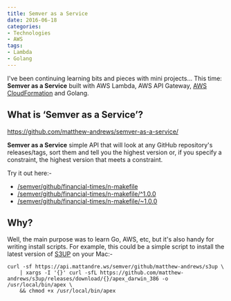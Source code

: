 ```yaml
---
title: Semver as a Service
date: 2016-06-18
categories:
- Technologies
- AWS
tags:
- Lambda
- Golang
---
```


I've been continuing learning bits and pieces with mini projects…  This time: **Semver as a Service** built with AWS Lambda, AWS API Gateway, [AWS CloudFormation](https://github.com/matthew-andrews/semver-as-a-service/blob/master/templates/stack.json) and Golang.

## What is ‘Semver as a Service’?

https://github.com/matthew-andrews/semver-as-a-service/

**Semver as a Service** simple API that will look at any GitHub repository's releases/tags, sort them and tell you the highest version or, if you specify a constraint, the highest version that meets a constraint.

Try it out here:-

- [/semver/github/financial-times/n-makefile](https://api.mattandre.ws/semver/github/financial-times/n-makefile)
- [/semver/github/financial-times/n-makefile/^1.0.0](https://api.mattandre.ws/semver/github/financial-times/n-makefile/%5E1.0.0)
- [/semver/github/financial-times/n-makefile/~1.0.0](https://api.mattandre.ws/semver/github/financial-times/n-makefile/~1.0.0)

## Why?

Well, the main purpose was to learn Go, AWS, etc, but it's also handy for writing install scripts.  For example, this could be a simple script to install the latest version of [S3UP](https://github.com/matthew-andrews/s3up) on your Mac:-

```
curl -sf https://api.mattandre.ws/semver/github/matthew-andrews/s3up \
	| xargs -I '{}' curl -sfL https://github.com/matthew-andrews/s3up/releases/download/{}/apex_darwin_386 -o /usr/local/bin/apex \
	&& chmod +x /usr/local/bin/apex
```
